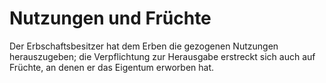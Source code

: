 # Nutzungen und Früchte

Der Erbschaftsbesitzer hat dem Erben die gezogenen Nutzungen herauszugeben; die Verpflichtung zur Herausgabe erstreckt sich auch auf Früchte, an denen er das Eigentum erworben hat.